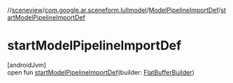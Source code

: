 //[sceneview](../../../index.md)/[com.google.ar.sceneform.lullmodel](../index.md)/[ModelPipelineImportDef](index.md)/[startModelPipelineImportDef](start-model-pipeline-import-def.md)

# startModelPipelineImportDef

[androidJvm]\
open fun [startModelPipelineImportDef](start-model-pipeline-import-def.md)(builder: [FlatBufferBuilder](../../com.google.flatbuffers/-flat-buffer-builder/index.md))
